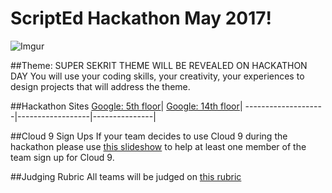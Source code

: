 # ScriptEd Hackathon May 2017!
![Imgur](http://i.imgur.com/RecSfOa.jpg)

##Theme: SUPER SEKRIT THEME WILL BE REVEALED ON HACKATHON DAY
You will use your coding skills, your creativity, your experiences to design projects that will address the theme.   



##Hackathon Sites
[Google: 5th floor](location/google5thFloor.md)| [Google: 14th floor](location/google14thFloor.md)| 
--------------------|------------------|---------------|

##Cloud 9 Sign Ups
If your team decides to use Cloud 9 during the hackathon please use [this slideshow](https://docs.google.com/presentation/d/1HttvmHhhCrb7ORso0HWFuXZfucHvZ450OlO3OONDcLo/edit#slide=id.g14ecb9111c_1_0) to help at least one member of the team sign up for Cloud 9. 

##Judging Rubric
All teams will be judged on [this rubric](https://docs.google.com/document/d/1aNSaik7e9w98FCVOgIyg_HmHGahcJ_B7nmeuXrC9jpE/edit)

